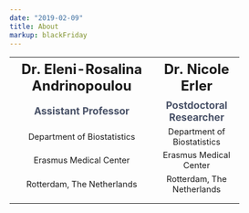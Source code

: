```yaml
---
date: "2019-02-09"
title: About
markup: blackFriday
---
```


<table style="text-align:center; width:80%;">
  <tr style="font-size:18pt;">
    <th>Dr. Eleni-Rosalina Andrinopoulou</th>
    <th>Dr. Nicole Erler</th> 
  </tr>
  <tr style="font-weight:bold;font-size:13pt;color:#485167">
    <td>Assistant Professor</td>
    <td>Postdoctoral Researcher</td>
  </tr>
  <tr style="font-size:11pt;">
    <td>Department of Biostatistics</td>
    <td>Department of Biostatistics</td>
  </tr>
  <tr style="font-size:11pt;">
    <td>Erasmus Medical Center</td>
    <td>Erasmus Medical Center</td>
  </tr>
  <tr style="font-size:11pt;">
    <td>Rotterdam, The Netherlands</td>
    <td>Rotterdam, The Netherlands</td>
  </tr>
  <tr style="font-size:24pt;">
    <td> <a href="https://twitter.com/ERandrinopoulou" target="_blank">
         <i class="fa fa-twitter-square fa-fw" style="color:#485167;"></i></a>
          <a href="https://github.com/ERandrinopoulou" target="_blank">
         <i class="fa fa-github-square fa-fw" style="color:#485167;"></i></a>
          <a href="https://ERAndrinopoulou.com" target="_blank">
         <i class="fa fa-globe fa-fw" style="color:#485167;"></i></a>
    </td>
    <td> <a href="https://twitter.com/N_Erler" target="_blank">
         <i class="fa fa-twitter-square fa-fw" style="color:#485167;"></i></a>
          <a href="https://github.com/NErler" target="_blank">
         <i class="fa fa-github-square fa-fw" style="color:#485167;"></i></a>
          <a href="https://nerler.com" target="_blank">
         <i class="fa fa-globe fa-fw" style="color:#485167;"></i></a>
    </td>
  </tr>
</table>
